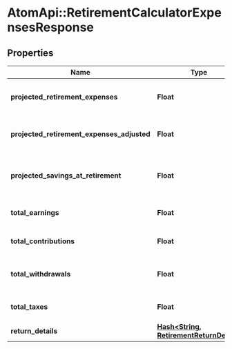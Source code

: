 # AtomApi::RetirementCalculatorExpensesResponse

## Properties
Name | Type | Description | Notes
------------ | ------------- | ------------- | -------------
**projected_retirement_expenses** | **Float** | The after-tax retirement expenses available expressed in today’s dollars. | 
**projected_retirement_expenses_adjusted** | **Float** | The after-tax retirement expenses available, expressed in today&#39;s dollars. | 
**projected_savings_at_retirement** | **Float** | The total amount of savings projected to be available at retirement, expressed in today’s dollars. | 
**total_earnings** | **Float** | The total earnings generated over the horizon. | 
**total_contributions** | **Float** | The total contributions added over the horizon. | 
**total_withdrawals** | **Float** | The total amount of withdrawals taken over decumulation_horizon. | 
**total_taxes** | **Float** | The total taxes paid on withdrawals over decumulation_horizon. | 
**return_details** | [**Hash&lt;String, RetirementReturnDetail&gt;**](RetirementReturnDetail.md) |  | 


